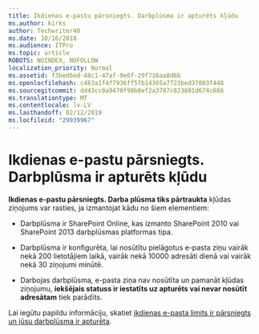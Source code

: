 ```yaml
---
title: Ikdienas e-pastu pārsniegts. Darbplūsma ir apturēts kļūdu
ms.author: kirks
author: Techwriter40
ms.date: 10/16/2018
ms.audience: ITPro
ms.topic: article
ROBOTS: NOINDEX, NOFOLLOW
localization_priority: Normal
ms.assetid: f3bed6ed-48c1-47af-9e6f-29f716aa8d6b
ms.openlocfilehash: c463a1f4f7936ff5fb14365a7723bed37003f448
ms.sourcegitcommit: dd43cc0a9470f98b8ef2a3787c823801d674c666
ms.translationtype: MT
ms.contentlocale: lv-LV
ms.lasthandoff: 02/12/2019
ms.locfileid: "29939967"
---
```

# <a name="daily-email-limit-exceeded-workflow-is-suspended-error"></a>Ikdienas e-pastu pārsniegts. Darbplūsma ir apturēts kļūdu

 **Ikdienas e-pastu pārsniegts. Darba plūsma tiks pārtraukta** kļūdas ziņojums var rasties, ja izmantojat kādu no šiem elementiem: 
  
- Darbplūsma ir SharePoint Online, kas izmanto SharePoint 2010 vai SharePoint 2013 darbplūsmas platformas tipa.
    
- Darbplūsma ir konfigurēta, lai nosūtītu pielāgotus e-pasta ziņu vairāk nekā 200 lietotājiem laikā, vairāk nekā 10000 adresāti dienā vai vairāk nekā 30 ziņojumi minūtē.
    
- Darbojas darbplūsma, e-pasta ziņa nav nosūtīta un pamanāt kļūdas ziņojumu, **iekšējais statuss ir iestatīts uz apturēts vai nevar nosūtīt adresātam** tiek parādīts. 
    
Lai iegūtu papildu informāciju, skatiet [ikdienas e-pasta limits ir pārsniegts un jūsu darbplūsma ir apturēta](https://go.microsoft.com/fwlink/?Linkid=2031137).
  
